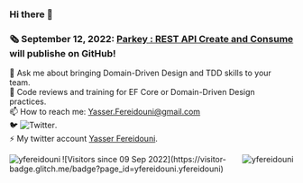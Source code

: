 ### Hi there 👋
<!--
**yfereidouni/yfereidouni** is a ✨ _special_ ✨ repository because its `README.md` (this file) appears on your GitHub profile.
-->
### :newspaper_roll: September 12, 2022: [Parkey : REST API Create and Consume](https://github.com/yfereidouni/Parky.git) will publishe on GitHub! 
💬 Ask me about bringing Domain-Driven Design and TDD skills to your team.  
:brain: Code reviews and training for EF Core or Domain-Driven Design practices.  
📫 How to reach me: Yasser.Fereidouni@gmail.com   
🐦 ![Twitter](https://img.shields.io/twitter/follow/fereidouni?style=social).  
⚡ My twitter account [Yasser Fereidouni](https://twitter.com/fereidouni).  
<div>
	<img align="left" src="(https://github-readme-stats.vercel.app/api?username=yfereidouni)" alt="yfereidouni" />
	<img align="right" src="(https://github-readme-stats.vercel.app/api/top-langs/?username=yfereidouni&layout=compact&hide=html)" alt="yfereidouni" />
</div>
![Visitors since 09 Sep 2022](https://visitor-badge.glitch.me/badge?page_id=yfereidouni.yfereidouni)

